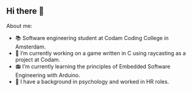 ## Hi there 👋

<!--
**ale-seme/ale-seme** is a ✨ _special_ ✨ repository because its `README.md` (this file) appears on your GitHub profile.

-->
About me:

- 📚 Software engineering student at Codam Coding College in Amsterdam.
- 🔭 I’m currently working on a game written in C using raycasting as a project at Codam.
- 📻 I’m currently learning the principles of Embedded Software Engineering with Arduino.
- 🧠 I have a background in psychology and worked in HR roles.
